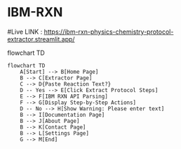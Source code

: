 # IBM-RXN

#Live LINK : https://ibm-rxn-physics-chemistry-protocol-extractor.streamlit.app/


flowchart TD
```mermaid
flowchart TD
    A[Start] --> B[Home Page]
    B --> C[Extractor Page]
    C --> D{Paste Reaction Text?}
    D -- Yes --> E[Click Extract Protocol Steps]
    E --> F[IBM RXN API Parsing]
    F --> G[Display Step-by-Step Actions]
    D -- No --> H[Show Warning: Please enter text]
    B --> I[Documentation Page]
    B --> J[About Page]
    B --> K[Contact Page]
    B --> L[Settings Page]
    G --> M[End]
```
